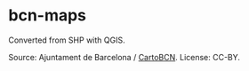 bcn-maps
========
Converted from SHP with QGIS.


Source: Ajuntament de Barcelona / [CartoBCN](http://w20.bcn.cat/cartobcn/). License: CC-BY.